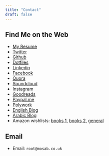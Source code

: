 ```yaml
---
title: "Contact"
draft: false
---
```


## Find Me on the Web

- [My Resume](/pages/resume.html)
- [Twitter](https://www.twitter.com/mos3abof)
- [Github](https://www.github.com/mos3abof)
- [Dotfiles](https://github.com/mos3abof/dotfiles)
- [Linkedin](https://www.linkedin.com/in/mosab)
- [Facebook](https://www.facebook.com/mos3abof)
- [Quora](https://quora.com/Mosab-Ahmad)
- [Soundcloud](https://www.soundcloud.com/mos3abof)
- [Instagram](https://www.instagram.com/mos3abof)
- [Goodreads](https://www.goodreads.com/user/show/5852646-mosab-ahmad)
- [Paypal.me](https://paypal.me/MosabI)
- [Polywork](https://www.polywork.com/mos3abof)
- [English Blog](https://medium.com/@mos3abof)
- [Arabic Blog](https://mos3abof.blogspot.com)
- Amazon wishlists: [books 1](https://www.amazon.co.uk/hz/wishlist/ls/1ZVYP207HZR6H?type=wishlist&filter=unpurchased&sort=priority), [books 2](https://www.amazon.co.uk/hz/wishlist/ls/314HICF494KE3?type=wishlist&filter=unpurchased&sort=priority), [general](https://www.amazon.co.uk/hz/wishlist/ls/30M97UBG380SR?type=wishlist&filter=unpurchased&sort=priority)

## Email

- Email: `root@mosab.co.uk`
